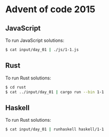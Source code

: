 # Advent of code 2015

## JavaScript

To run JavaScript solutions:

```sh
$ cat input/day_01 | ./js/1-1.js
```

## Rust

To run Rust solutions:

```sh
$ cd rust
$ cat ../input/day_01 | cargo run --bin 1-1
```

## Haskell

To run Rust solutions:

```sh
$ cat input/day_01 | runhaskell haskell/1-1
```
